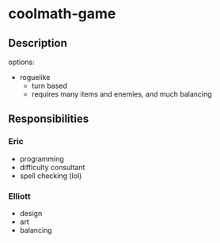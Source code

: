 # coolmath-game

## Description
options:
 - roguelike
   - turn based
   - requires many items and enemies, and much balancing

## Responsibilities
### Eric
 - programming
 - difficulty consultant
 - spell checking (lol)
### Elliott
 - design
 - art
 - balancing
